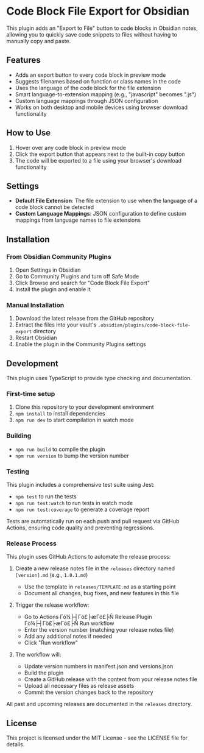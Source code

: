 # Code Block File Export for Obsidian

This plugin adds an "Export to File" button to code blocks in Obsidian notes, allowing you to quickly save code snippets to files without having to manually copy and paste.

## Features

- Adds an export button to every code block in preview mode
- Suggests filenames based on function or class names in the code
- Uses the language of the code block for the file extension
- Smart language-to-extension mapping (e.g., "javascript" becomes ".js")
- Custom language mappings through JSON configuration
- Works on both desktop and mobile devices using browser download functionality

## How to Use

1. Hover over any code block in preview mode
2. Click the export button that appears next to the built-in copy button
3. The code will be exported to a file using your browser's download functionality

## Settings

- **Default File Extension**: The file extension to use when the language of a code block cannot be detected
- **Custom Language Mappings**: JSON configuration to define custom mappings from language names to file extensions

## Installation

### From Obsidian Community Plugins

1. Open Settings in Obsidian
2. Go to Community Plugins and turn off Safe Mode
3. Click Browse and search for "Code Block File Export"
4. Install the plugin and enable it

### Manual Installation

1. Download the latest release from the GitHub repository
2. Extract the files into your vault's `.obsidian/plugins/code-block-file-export` directory
3. Restart Obsidian
4. Enable the plugin in the Community Plugins settings

## Development

This plugin uses TypeScript to provide type checking and documentation.

### First-time setup

1. Clone this repository to your development environment
2. `npm install` to install dependencies
3. `npm run dev` to start compilation in watch mode

### Building

- `npm run build` to compile the plugin
- `npm run version` to bump the version number

### Testing

This plugin includes a comprehensive test suite using Jest:

- `npm test` to run the tests
- `npm run test:watch` to run tests in watch mode
- `npm run test:coverage` to generate a coverage report

Tests are automatically run on each push and pull request via GitHub Actions, ensuring code quality and preventing regressions.

### Release Process

This plugin uses GitHub Actions to automate the release process:

1. Create a new release notes file in the `releases` directory named `[version].md` (e.g., `1.0.1.md`)
   - Use the template in `releases/TEMPLATE.md` as a starting point
   - Document all changes, bug fixes, and new features in this file

2. Trigger the release workflow:
   - Go to Actions Γò¼├┤Γö£├æΓö£├Ñ Release Plugin Γò¼├┤Γö£├æΓö£├Ñ Run workflow
   - Enter the version number (matching your release notes file)
   - Add any additional notes if needed
   - Click "Run workflow"

3. The workflow will:
   - Update version numbers in manifest.json and versions.json
   - Build the plugin
   - Create a GitHub release with the content from your release notes file
   - Upload all necessary files as release assets
   - Commit the version changes back to the repository

All past and upcoming releases are documented in the `releases` directory.

## License

This project is licensed under the MIT License - see the LICENSE file for details.
